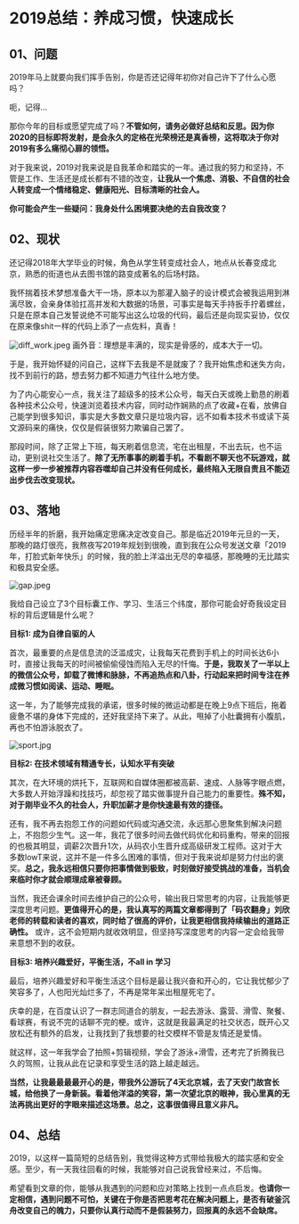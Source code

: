 # 2019总结：养成习惯，快速成长


## 01、问题
2019年马上就要向我们挥手告别，你是否还记得年初你对自己许下了什么心愿吗？

呃，记得...

那你今年的目标或愿望完成了吗？**不管如何，请务必做好总结和反思。因为你2020的目标即将发射，是会永久的定格在光荣榜还是真香榜，这将取决于你对2019有多么痛彻心扉的领悟。**

对于我来说，2019对我来说是自我革命和踏实的一年。通过我的努力和坚持，不管是工作、生活还是成长都有不错的改变，**让我从一个焦虑、消极、不自信的社会人转变成一个情绪稳定、健康阳光、目标清晰的社会人。**

**你可能会产生一些疑问：我身处什么困境要决绝的去自我改变？**

## 02、现状

还记得2018年大学毕业的时候，角色从学生转变成社会人，地点从长春变成北京，熟悉的街道也从去图书馆的路变成著名的后场村路。

我怀揣着技术梦想准备大干一场，原本以为那灌入脑子的设计模式会被我运用到淋漓尽致，会亲身体验扛高并发和大数据的场景，可事实是每天手持扳手拧着螺丝，只是在原本自己发誓说绝不可能写出这么垃圾的代码，最后还是向现实妥协，仅仅在原来像shit一样的代码上添了一点佐料，真香！

![diff_work.jpeg](http://ww1.sinaimg.cn/large/006pGKjbly1gacxnsiofoj30rs10iwhg.jpg)
画外音：理想是丰满的，现实是骨感的，成本大于一切。

于是，我开始怀疑的问自己，这样下去我是不是就废了？我开始焦虑和迷失方向，找不到前行的路，想去努力都不知道力气往什么地方使。

为了内心能安心一点，我关注了超级多的技术公众号，每天白天或晚上勤恳的刷着各种技术公众号，快速浏览着技术内容，同时动作娴熟的点了收藏+在看，放佛自己能学到很多知识，事实是大多数文章只是垃圾内容，远不如看本技术书或读下英文源码来的痛快，仅仅是假装很努力欺骗自己罢了。

那段时间，除了正常上下班，每天刷着信息流，宅在出租屋，不出去玩，也不运动，更别说社交生活了。**除了无所事事的刷着手机，不看剧不聊天也不玩游戏，就这样一步一步被推荐内容吞噬却自己并没有任何成长，最终陷入无限自责且不能迈出步伐去改变现状。** 

## 03、落地
历经半年的折磨，我开始痛定思痛决定改变自己。那是临近2019年元旦的一天，那晚的路灯很亮，我熬夜写2019年规划到很晚，直到我在公众号发送文章「2019年，打脸式新年快乐」的时候，我的脸上洋溢出无尽的幸福感，那晚睡的无比踏实和极具安全感。

![gap.jpeg](http://ww1.sinaimg.cn/large/006pGKjbly1gad04m63y6j30u00u0gow.jpg)

我给自己设立了3个目标囊工作、学习、生活三个纬度，那你可能会好奇我设定目标的背后逻辑是什么呢？

**目标1: 成为自律自驱的人**

首次，最重要的点是信息流的泛滥成灾，让我每天花费到手机上的时间长达6小时，直接让我每天的时间被偷偷侵蚀而陷入无尽的忏悔。**于是，我取关了一半以上的微信公众号，卸载了微博和脉脉，不再追热点和八卦，行动起来把时间专注在养成微习惯如阅读、运动、睡眠。**

这一年，为了能够完成我的承诺，很多时候的微运动都是在晚上9点下班后，拖着疲惫不堪的身体下完成的，还好我坚持下来了。从此，甩掉了小肚囊拥有小腹肌，再也不怕游泳脱衣了。

![sport.jpg](http://ww1.sinaimg.cn/large/006pGKjbly1gadno0c3r0j30n00f875c.jpg)

**目标2: 在技术领域有精通专长，认知水平有突破** 

其次，在大环境的烘托下，互联网和自媒体圈都被高薪、速成、人脉等字眼点燃，大多数人开始浮躁和找技巧，却忽视了踏实做事提升自己能力的重要性。**殊不知，对于刚毕业不久的社会人，升职加薪才是你快速最有效的捷径。** 

还有，我不再去抱怨工作的问题如代码或沟通交流，永远那心思聚焦到解决问题上，不抱怨少生气。这一年，我花了很多时间去做代码优化和码重构，带来的回报的也极其明显，调薪2次晋升1次，从码农小生晋升成高级研发工程师。这对于大多数lowT来说，这并不是一件多么困难的事情，但对于我来说却是努力付出的褒奖。**总之，我永远相信只要你把事情做到极致，时刻做好接受挑战的准备，当机会来临时你才就会顺理成章被眷顾。**

当然，我还会课余时间去维护自己的公众号，输出我日常思考的内容，让我能够更深度思考问题。**更值得开心的是，我认真写的两篇文章都得到了「码农翻身」刘欣老师的转载和读者的喜欢，同时给了很高的评价，让我更相信我持续输出的道路正确性。** 或许，这不会短期内就收效明显，但坚持写深度思考的内容一定会给我带来意想不到的收获。

**目标3: 培养兴趣爱好，平衡生活，不all in 学习** 

最后，培养兴趣爱好和平衡生活这个目标是最让我兴奋和开心的，它让我忧郁少了笑容多了，人也阳光灿烂多了，不再是常年呆出租屋死宅了。

庆幸的是，在百度认识了一群志同道合的朋友，一起去游泳、露营、滑雪、聚餐、看球赛，有说不完的话聊不完的梗。或许，这就是我最满足的社交状态，既开心又放松还有额外的启发，让我找到了我想要的社交模样不管是友情还是爱情。

就这样，这一年我学会了拍照+剪辑视频，学会了游泳+滑雪，还考完了折腾我已久的驾照，让我从此在记录和享受生活的路上越走越远。

**当然，让我最最最最开心的是，带我外公游玩了4天北京城，去了天安门故宫长城，给他换了一身新装。看着他洋溢的笑容，第一次望北京的眼神，我心里真的无法再挑出更好的字眼来描述这场景。总之，这事很值得且意义非凡。**

## 04、总结
2019，以这样一篇简短的总结告别，我觉得这种方式带给我极大的踏实感和安全感。至少，有一天我往回看的时候，我能够对自己说我曾经来过，不后悔。

希望看到文章的你，能够从我遇到的问题和应对策略上找到一点点启发。**也请你一定相信，遇到问题不可怕，关键在于你是否把思考花在解决问题上，是否有破釜沉舟改变自己的魄力，只要你认真行动而不是假装努力，回报真的永远不会缺席。**

